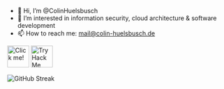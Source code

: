 - 👋 Hi, I’m @ColinHuelsbusch
- 👀 I’m interested in information security, cloud architecture & software development
- 📫 How to reach me: mail@colin-huelsbusch.de

<a href="https://app.hackthebox.com/profile/454171"><img src="https://www.hackthebox.com/badge/image/454171" alt="Click me!" height="50" /></a>
<a href="https://tryhackme.com/p/ColinHuelsbusch"><img src="https://tryhackme-badges.s3.amazonaws.com/ColinHuelsbusch.png" alt="TryHackMe" height="50" /></a>

![GitHub Streak](https://github-readme-streak-stats.herokuapp.com?user=ColinHuelsbusch&theme=transparent&hide_border=true&border_radius=5)
